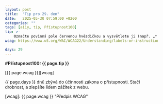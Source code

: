 ```yaml
---
layout: post
title:  "Tip pro 29. den"
date:   2025-05-30 07:59:00 +0200
categories: ""
tags: [a11y, tip, Přístupnost100]
tip: >- 
    Označte povinná pole červenou hvězdičkou a vysvětlete ji (např. „* Povinné pole“). Uživatelům čteček pomůže atribut required. 
wcag: https://www.w3.org/WAI/WCAG22/Understanding/labels-or-instructions

days: 29
---
```

**#Přístupnost100: {{ page.tip }}**

[{{ page.wcag }}][wcag]

{{ page.days }} dnů zbývá do účinnosti zákona o přístupnosti. Stačí drobnost, a zlepšíte lidem zážitek z webu.

[wcag]: {{ page.wcag }} "Předpis WCAG"
